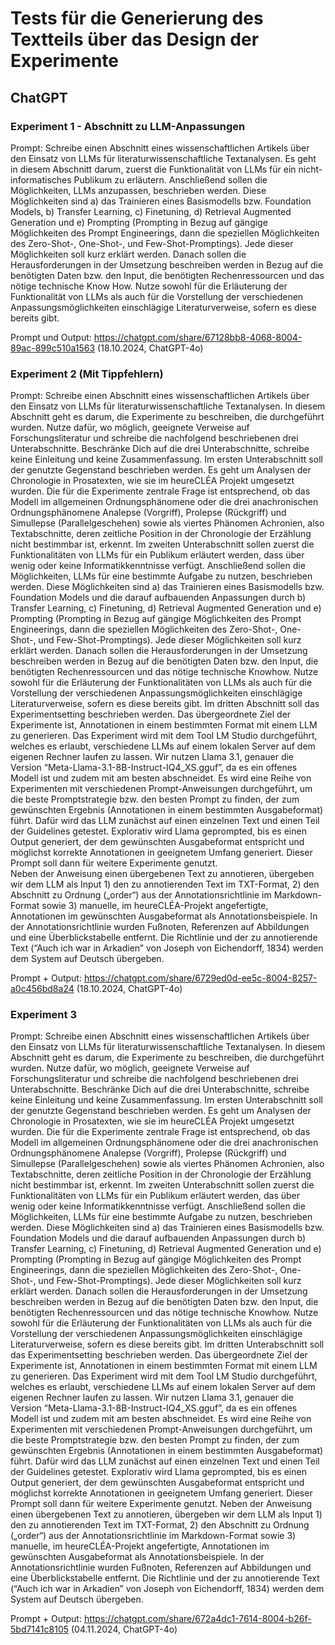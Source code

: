 # Tests für die Generierung des Textteils über das Design der Experimente

## **ChatGPT**
### Experiment 1 - Abschnitt zu LLM-Anpassungen

Prompt:
Schreibe einen Abschnitt eines wissenschaftlichen Artikels über den Einsatz von LLMs für literaturwissenschaftliche Textanalysen. Es geht in diesem Abschnitt darum, zuerst die Funktionalität von LLMs für ein nicht-informatisches Publikum zu erläutern. Anschließend sollen die Möglichkeiten, LLMs anzupassen, beschrieben werden. Diese Möglichkeiten sind a) das Trainieren eines Basismodells bzw. Foundation Models, b) Transfer Learning, c) Finetuning, d) Retrieval Augmented Generation und e) Prompting (Prompting in Bezug auf gängige Möglichkeiten des Prompt Engineerings, dann die speziellen Möglichkeiten des Zero-Shot-, One-Shot-, und Few-Shot-Promptings). Jede dieser Möglichkeiten soll kurz erklärt werden. Danach sollen die Herausforderungen in der Umsetzung beschreiben werden in Bezug auf die benötigten Daten bzw. den Input, die benötigten Rechenressourcen und das nötige technische Know How. Nutze sowohl für die Erläuterung der Funktionalität von LLMs als auch für die Vorstellung der verschiedenen Anpassungsmöglichkeiten einschlägige Literaturverweise, sofern es diese bereits gibt.

Prompt und Output: https://chatgpt.com/share/67128bb8-4068-8004-89ac-899c510a1563 (18.10.2024, ChatGPT-4o)

### Experiment 2 (Mit Tippfehlern)
Prompt:
Schreibe einen Abschnitt eines wissenschaftlichen Artikels über den Einsatz von LLMs für literaturwissenschaftliche Textanalysen. In diesem Abschnitt geht es darum, die Experimente zu beschreiben, die durchgeführt wurden. Nutze dafür, wo möglich, geeignete Verweise auf Forschungsliteratur und schreibe die nachfolgend beschriebenen drei Unterabschnitte. Beschränke Dich auf die drei Unterabschnitte, schreibe keine Einleitung und keine Zusammenfassung.
Im ersten Unterabschnitt soll der genutzte Gegenstand beschrieben werden. Es geht um Analysen der Chronologie in Prosatexten, wie sie im heureCLÉA Projekt umgesetzt wurden. Die für die Experimente zentrale Frage ist entsprechend, ob das Modell im allgemeinen Ordnungsphänomene oder die drei anachronischen Ordnungsphänomene Analepse (Vorgriff), Prolepse (Rückgriff) und Simullepse (Parallelgeschehen) sowie als viertes Phänomen Achronien, also Textabschnitte, deren zeitliche Position in der Chronologie der Erzählung nicht bestimmbar ist, erkennt.
Im zweiten Unterabschnitt sollen zuerst die Funktionalitäten von LLMs für ein Publikum erläutert werden, dass über wenig oder keine Informatikkenntnisse verfügt. Anschließend sollen die Möglichkeiten, LLMs für eine bestimmte Aufgabe zu nutzen, beschrieben werden. Diese Möglichkeiten sind a) das Trainieren eines Basismodells   bzw. Foundation Models und die darauf aufbauenden Anpassungen durch b) Transfer Learning, c) Finetuning, d) Retrieval Augmented Generation und e) Prompting (Prompting in Bezug auf gängige Möglichkeiten des Prompt Engineerings, dann die speziellen Möglichkeiten des Zero-Shot-, One-Shot-, und Few-Shot-Promptings). Jede dieser Möglichkeiten soll kurz erklärt werden. Danach sollen die Herausforderungen in der Umsetzung beschreiben werden in Bezug auf die benötigten Daten bzw. den Input, die benötigten Rechenressourcen und das nötige technische Knowhow.
Nutze  sowohl für die Erläuterung der Funktionalitäten von LLMs als auch für die Vorstellung der verschiedenen Anpassungsmöglichkeiten einschlägige Literaturverweise, sofern es diese bereits gibt.
Im dritten Abschnitt soll das Experimentsetting beschrieben werden.
Das übergeordnete Ziel der Experimente ist, Annotationen in einem bestimmten Format mit einem LLM zu generieren. Das Experiment wird mit dem Tool LM Studio durchgeführt, welches es erlaubt, verschiedene LLMs auf einem lokalen Server auf dem eigenen Rechner laufen zu lassen. Wir nutzen Llama 3.1, genauer die Version “Meta-Llama-3.1-8B-Instruct-IQ4_XS.gguf”, da es ein offenes Modell ist und zudem mit am besten abschneidet. Es wird eine Reihe von Experimenten mit verschiedenen Prompt-Anweisungen durchgeführt, um die beste Promptstrategie bzw. den besten Prompt zu finden, der zum gewünschten Ergebnis (Annotationen in einem bestimmten Ausgabeformat) führt. Dafür wird das LLM zunächst auf einen einzelnen Text und einen Teil der Guidelines getestet. Explorativ wird Llama geprompted, bis es einen Output generiert, der dem gewünschten Ausgabeformat entspricht und möglichst korrekte Annotationen in geeignetem Umfang generiert. Dieser Prompt soll dann für weitere Experimente genutzt.  
Neben der Anweisung einen übergebenen Text zu annotieren, übergeben wir dem LLM als Input 1) den zu annotierenden Text im TXT-Format, 2) den Abschnitt zu Ordnung („order“) aus der Annotationsrichtlinie im Markdown-Format sowie 3) manuelle, im heureCLÉA-Projekt angefertigte, Annotationen im gewünschten Ausgabeformat als Annotationsbeispiele. In der Annotationsrichtlinie wurden Fußnoten, Referenzen auf Abbildungen und eine Überblickstabelle entfernt. Die Richtlinie und der zu annotierende Text (“Auch ich war in Arkadien” von Joseph von Eichendorff, 1834) werden dem System auf Deutsch übergeben. 

Prompt + Output: https://chatgpt.com/share/6729ed0d-ee5c-8004-8257-a0c456bd8a24 (18.10.2024, ChatGPT-4o)

### Experiment 3

Prompt: 
Schreibe einen Abschnitt eines wissenschaftlichen Artikels über den Einsatz von LLMs für literaturwissenschaftliche Textanalysen. In diesem Abschnitt geht es darum, die Experimente zu beschreiben, die durchgeführt wurden. Nutze dafür, wo möglich, geeignete Verweise auf Forschungsliteratur und schreibe die nachfolgend beschriebenen drei Unterabschnitte. Beschränke Dich auf die drei Unterabschnitte, schreibe keine Einleitung und keine Zusammenfassung.
Im ersten Unterabschnitt soll der genutzte Gegenstand beschrieben werden. Es geht um Analysen der Chronologie in Prosatexten, wie sie im heureCLÉA Projekt umgesetzt wurden. Die für die Experimente zentrale Frage ist entsprechend, ob das Modell im allgemeinen Ordnungsphänomene oder die drei anachronischen Ordnungsphänomene Analepse (Vorgriff), Prolepse (Rückgriff) und Simullepse (Parallelgeschehen) sowie als viertes Phänomen Achronien, also Textabschnitte, deren zeitliche Position in der Chronologie der Erzählung nicht bestimmbar ist, erkennt.
Im zweiten Unterabschnitt sollen zuerst die Funktionalitäten von LLMs für ein Publikum erläutert werden, das über wenig oder keine Informatikkenntnisse verfügt. Anschließend sollen die Möglichkeiten, LLMs für eine bestimmte Aufgabe zu nutzen, beschrieben werden. Diese Möglichkeiten sind a) das Trainieren eines Basismodells bzw. Foundation Models und die darauf aufbauenden Anpassungen durch b) Transfer Learning, c) Finetuning, d) Retrieval Augmented Generation und e) Prompting (Prompting in Bezug auf gängige Möglichkeiten des Prompt Engineerings, dann die speziellen Möglichkeiten des Zero-Shot-, One-Shot-, und Few-Shot-Promptings). Jede dieser Möglichkeiten soll kurz erklärt werden. Danach sollen die Herausforderungen in der Umsetzung beschreiben werden in Bezug auf die benötigten Daten bzw. den Input, die benötigten Rechenressourcen und das nötige technische Knowhow. Nutze sowohl für die Erläuterung der Funktionalitäten von LLMs als auch für die Vorstellung der verschiedenen Anpassungsmöglichkeiten einschlägige Literaturverweise, sofern es diese bereits gibt.
Im dritten Unterabschnitt soll das Experimentsetting beschrieben werden. Das übergeordnete Ziel der Experimente ist, Annotationen in einem bestimmten Format mit einem LLM zu generieren. Das Experiment wird mit dem Tool LM Studio durchgeführt, welches es erlaubt, verschiedene LLMs auf einem lokalen Server auf dem eigenen Rechner laufen zu lassen. Wir nutzen Llama 3.1, genauer die Version “Meta-Llama-3.1-8B-Instruct-IQ4_XS.gguf”, da es ein offenes Modell ist und zudem mit am besten abschneidet. Es wird eine Reihe von Experimenten mit verschiedenen Prompt-Anweisungen durchgeführt, um die beste Promptstrategie bzw. den besten Prompt zu finden, der zum gewünschten Ergebnis (Annotationen in einem bestimmten Ausgabeformat) führt. Dafür wird das LLM zunächst auf einen einzelnen Text und einen Teil der Guidelines getestet. Explorativ wird Llama geprompted, bis es einen Output generiert, der dem gewünschten Ausgabeformat entspricht und möglichst korrekte Annotationen in geeignetem Umfang generiert. Dieser Prompt soll dann für weitere Experimente genutzt. Neben der Anweisung einen übergebenen Text zu annotieren, übergeben wir dem LLM als Input 1) den zu annotierenden Text im TXT-Format, 2) den Abschnitt zu Ordnung („order“) aus der Annotationsrichtlinie im Markdown-Format sowie 3) manuelle, im heureCLÉA-Projekt angefertigte, Annotationen im gewünschten Ausgabeformat als Annotationsbeispiele. In der Annotationsrichtlinie wurden Fußnoten, Referenzen auf Abbildungen und eine Überblickstabelle entfernt. Die Richtlinie und der zu annotierende Text (“Auch ich war in Arkadien” von Joseph von Eichendorff, 1834) werden dem System auf Deutsch übergeben.


Prompt + Output: https://chatgpt.com/share/672a4dc1-7614-8004-b26f-5bd7141c8105 (04.11.2024, ChatGPT-4o)